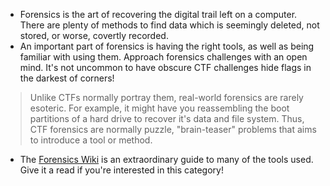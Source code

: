- Forensics is the art of recovering the digital trail left on a computer. There are plenty of methods to find data which is seemingly deleted, not stored, or worse, covertly recorded.
- An important part of forensics is having the right tools, as well as being familiar with using them. Approach forensics challenges with an open mind. It's not uncommon to have obscure CTF challenges hide flags in the darkest of corners!
> Unlike CTFs normally portray them, real-world forensics are rarely esoteric. For example, it might have you reassembling the boot partitions of a hard drive to recover it's data and file system. Thus, CTF forensics are normally puzzle, "brain-teaser" problems that aims to introduce a tool or method.
- The [Forensics Wiki](https://forensics.wiki/) is an extraordinary guide to many of the tools used. Give it a read if you're interested in this category!